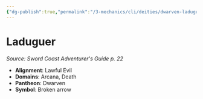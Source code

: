 ```yaml
---
{"dg-publish":true,"permalink":"/3-mechanics/cli/deities/dwarven-laduguer-scag/","tags":["ttrpg-cli/compendium/src/5e/scag","ttrpg-cli/deity/dwarven","ttrpg-cli/domain/arcana","ttrpg-cli/domain/death"],"noteIcon":""}
---
```


# Laduguer
*Source: Sword Coast Adventurer's Guide p. 22* 

- **Alignment**: Lawful Evil
- **Domains**: Arcana, Death
- **Pantheon**: Dwarven
- **Symbol**: Broken arrow
